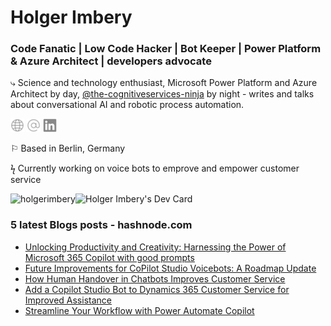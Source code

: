 # Holger Imbery
### Code Fanatic | Low Code Hacker | Bot Keeper | Power Platform & Azure Architect | developers advocate

⤷ Science and technology enthusiast, Microsoft Power Platform and Azure Architect by day, [@the-cognitiveservices-ninja](https://github.com/the-cognitiveservices-ninja) by night - writes and talks about conversational AI and robotic process automation. 

 <a aligh="left" href="https://www.cognitiveservices.ninja" target="_blank" rel="noreferrer noopener"><img src="https://raw.githubusercontent.com/0xShapeShifter/dev-story/master/public/images/socials/globe.svg" alt="Website" width="22" height="22" /></a> <a aligh="left" href="mailto:the@cognitiveservices,ninja" target="_blank" rel="noreferrer noopener"><img src="https://raw.githubusercontent.com/0xShapeShifter/dev-story/master/public/images/socials/at.svg" alt="Email" width="22" height="22" /></a> <a aligh="left" href="https://www.linkedin.com/in/holgerimbery" target="_blank" rel="noreferrer noopener"><img src="https://raw.githubusercontent.com/0xShapeShifter/dev-story/master/public/images/socials/linkedin.svg" alt="LinkedIn" width="22" height="22" /></a>  

⚐ Based in Berlin, Germany

ϟ Currently working on voice bots to emprove and empower customer service

 

<a href="https://app.daily.dev/thecognitiveservicesninja"><img src="https://api.daily.dev/devcards/7d6788ea96d04422bdcc4f633263bc26.png?r=f2m" align=right width="400" alt="Holger Imbery's Dev Card"/></a>

<p align="left"> <img src="https://komarev.com/ghpvc/?username=holgerimbery&label=Profile%20views&color=0e75b6&style=flat" alt="holgerimbery" /> </p>

### 5 latest Blogs posts - hashnode.com
<!-- HASHNODE:START -->
- [Unlocking Productivity and Creativity: Harnessing the Power of Microsoft 365 Copilot with good prompts](https://the.cognitiveservices.ninja/unlocking-productivity-and-creativity-harnessing-the-power-of-microsoft-365-copilot-with-good-prompts)
- [Future Improvements for CoPilot Studio Voicebots: A  Roadmap Update](https://the.cognitiveservices.ninja/future-improvements-for-copilot-studio-voicebots-a-roadmap-update)
- [How Human Handover in Chatbots Improves Customer Service](https://the.cognitiveservices.ninja/how-human-handover-in-chatbots-improves-customer-service)
- [Add a Copilot Studio Bot to Dynamics 365 Customer Service for Improved Assistance](https://the.cognitiveservices.ninja/add-a-copilot-studio-bot-to-dynamics-365-customer-service-for-improved-assistance)
- [Streamline Your Workflow with Power Automate Copilot](https://the.cognitiveservices.ninja/streamline-your-workflow-with-power-automate-copilot)
<!-- HASHNODE:END -->




